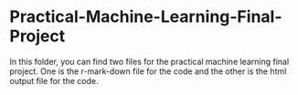 # Practical-Machine-Learning-Final-Project

In this folder, you can find two files for the practical machine learning final project. One is the r-mark-down file for the code and the other is the html output file for the code. 
